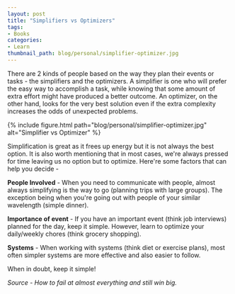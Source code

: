 ```yaml
---
layout: post
title: "Simplifiers vs Optimizers"
tags:
- Books
categories:
- Learn
thumbnail_path: blog/personal/simplifier-optimizer.jpg
---
```


There are 2 kinds of people based on the way they plan their events or tasks - the simplifiers and the optimizers. A simplifier is one who will prefer the easy way to accomplish a task, while knowing that some amount of extra effort might have produced a better outcome. An optimizer, on the other hand, looks for the very best solution even if the extra complexity increases the odds of unexpected problems.

{% include figure.html path="blog/personal/simplifier-optimizer.jpg" alt="Simplifier vs Optimizer" %}

Simplification is great as it frees up energy but it is not always the best option. It is also worth mentioning that in most cases, we're always pressed for time leaving us no option but to optimize. Here're some factors that can help you decide - 

**People Involved** - When you need to communicate with people, almost always simplifying is the way to go (planning trips with large groups). The exception being when you're going out with people of your similar wavelength (simple dinner).

**Importance of event** - If you have an important event (think job interviews) planned for the day, keep it simple. However, learn to optimize your daily/weekly chores (think grocery shopping).

**Systems** - When working with systems (think diet or exercise plans), most often simpler systems are more effective and also easier to follow.

When in doubt, keep it simple!

*Source - How to fail at almost everything and still win big.*